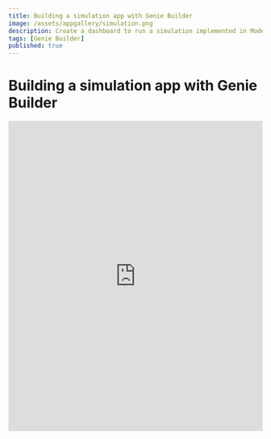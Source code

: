 ```yaml
---
title: Building a simulation app with Genie Builder
image: /assets/appgallery/simulation.png
description: Create a dashboard to run a simulation implemented in ModelingToolkit.jl.
tags: [Genie Builder]
published: true
---
```


# Building a simulation app with Genie Builder

<iframe width="100%" height="615" src="https://www.youtube.com/embed/wZpgL6D8tuE?si=WJPTy_9ib5miFG9O" title="YouTube video player" frameborder="0" allow="accelerometer; autoplay; clipboard-write; encrypted-media; gyroscope; picture-in-picture; web-share" referrerpolicy="strict-origin-when-cross-origin" allowfullscreen></iframe>
